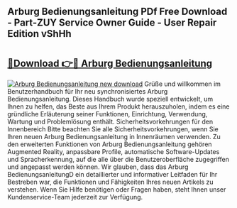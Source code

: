 ## Arburg Bedienungsanleitung PDf Free Download - Part-ZUY Service Owner Guide - User Repair Edition vShHh

# <h2><a href="http://df25x6.blite.top/?on=Arburg+Bedienungsanleitung">🔗Download 👉🔴 Arburg Bedienungsanleitung</a></h2>

[![Arburg Bedienungsanleitung new download](https://i.imgur.com/lujVjoI.png)](http://df25x6.blite.top/?on=Arburg+Bedienungsanleitung)
Grüße und willkommen im Benutzerhandbuch für Ihr neu synchronisiertes Arburg Bedienungsanleitung. Dieses Handbuch wurde speziell entwickelt, um Ihnen zu helfen, das Beste aus Ihrem Produkt herauszuholen, indem es eine gründliche Erläuterung seiner Funktionen, Einrichtung, Verwendung, Wartung und Problemlösung enthält. Sicherheitsvorkehrungen für den Innenbereich Bitte beachten Sie alle Sicherheitsvorkehrungen, wenn Sie Ihren neuen Arburg Bedienungsanleitung in Innenräumen verwenden. Zu den erweiterten Funktionen von Arburg Bedienungsanleitung gehören Augmented Reality, anpassbare Profile, automatische Software-Updates und Spracherkennung, auf die alle über die Benutzeroberfläche zugegriffen und angepasst werden können. Wir glauben, dass das Arburg BedienungsanleitungD ein detaillierter und informativer Leitfaden für Ihr Bestreben war, die Funktionen und Fähigkeiten Ihres neuen Artikels zu verstehen. Wenn Sie Hilfe benötigen oder Fragen haben, steht Ihnen unser Kundenservice-Team jederzeit zur Verfügung.
